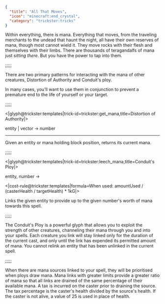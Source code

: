 ```json
{
  "title": "All That Moves",
  "icon": "minecraft:end_crystal",
  "category": "trickster:tricks"
}
```

Within everything, there is mana. 
Everything that moves, from the traveling merchants to the undead that haunt the night, 
all have their own reserves of mana, though most cannot wield it. They move rocks with their flesh 
and themselves with their limbs. There are thousands of teragandalfs of mana just *sitting there*. 
But you have the power to tap into them.

;;;;;

There are two primary patterns for interacting with the mana of other creatures,
Distortion of Authority and Conduit's ploy.


In many cases, you'll want to use them in conjunction to prevent a premature end to the life of yourself or your target.

;;;;;

<|glyph@trickster:templates|trick-id=trickster:get_mana,title=Distortion of Authority|>

entity | vector -> number

---

Given an entity or mana holding block position, returns its current mana.

;;;;;

<|glyph@trickster:templates|trick-id=trickster:leech_mana,title=Conduit's Ploy|>

entity, number ->

<|cost-rule@trickster:templates|formula=When used:
  amountUsed / (casterHealth / targetHealth) * 1kG|>

Links the given entity to provide up to the given number's worth of mana towards this spell.

;;;;;

The Conduit's Ploy is a powerful glyph that allows you to exploit the strength of other creatures, 
channeling their mana through you and into your spells.
Each creature you link will stay linked only for the duration of the current cast,
and only until the link has expended its permitted amount of mana. 
You cannot relink an entity that has been unlinked in the current spell.

;;;;;

When there are mana sources linked to your spell, they will be prioritised when ploys draw mana. 
Mana links with greater limits provide a greater ratio of mana so that all links are drained of the same percentage of their available mana. 
A tax is incurred on the caster prior to draining the source. 
The tax percentage is the caster's health divided by the source's health. 
If the caster is not alive, a value of 25 is used in place of health.

